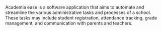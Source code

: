 Academia ease is a software application that aims to automate and streamline the various administrative tasks and processes of a school. These tasks may include student registration, attendance tracking, grade management, and communication with parents and teachers.
